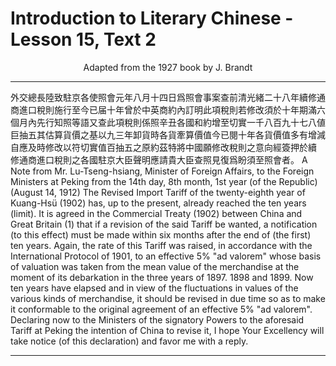 # Introduction to Literary Chinese - Lesson 15, Text 2

<center>Adapted from the 1927 book by J. Brandt</center>

---

外交總長陸致駐京各使照會元年八月十四日爲照會事案查前清光緒二十八年續修通商進口稅則施行至今已届十年曾於中英商約內訂明此項稅則若修改須於十年期滿六個月內先行知照等語又查此項稅則係照辛丑各國和約增至切實一千八百九十七八値巨抽五其估算貨價之基以九三年卸貨時各貨牽算價值今已閱十年各貨價值多有增減自應及時修改以符切實值百抽五之原約茲特將中國願修改稅則之意向經簽押於續 修通商進口稅則之各國駐京大臣聲明應請貴大臣查照見復爲盼須至照會者。
A Note from Mr. Lu-Tseng-hsiang, Minister of Foreign Affairs, to the Foreign Ministers at Peking from the 14th day, 8th month, 1st year (of the Republic) (August 14, 1912) The Revised Import Tariff of the twenty-eighth year of Kuang-Hsü (1902) has, up to the present, already reached the ten years (limit). It is agreed in the Commercial Treaty (1902) between China and Great Britain (1) that if a revision of the said Tariff be wanted, a notification (to this effect) must be made within six months after the end of (the first) ten years. Again, the rate of this Tariff was raised, in accordance with the International Protocol of 1901, to an effective 5% "ad valorem" whose basis of valuation was taken from the mean value of the merchandise at the moment of its debarkation in the three years of 1897. 1898 and 1899. Now ten years have elapsed and in view of the fluctuations in values of the various kinds of merchandise, it should be revised in due time so as to make it conformable to the original agreement of an effective 5% "ad valorem". Declaring now to the Ministers of the signatory Powers to the aforesaid Tariff at Peking the intention of China to revise it, I hope Your Excellency will take notice (of this declaration) and favor me with a reply.

---
